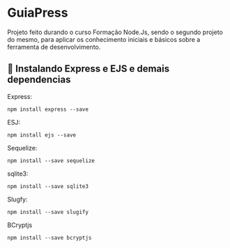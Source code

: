# GuiaPress
Projeto feito durando o curso Formação Node.Js, sendo o segundo projeto do mesmo, para aplicar os conhecimento iniciais e básicos sobre a ferramenta de desenvolvimento.

  ## 🚀 Instalando Express e EJS e demais dependencias

Express:
```
npm install express --save
```

ESJ:
```
npm install ejs --save
```

Sequelize:
```
npm install --save sequelize
```

sqlite3:
```
npm install --save sqlite3
```

Slugfy:
```
npm install --save slugify
```

BCryptjs
```
npm install --save bcryptjs
```